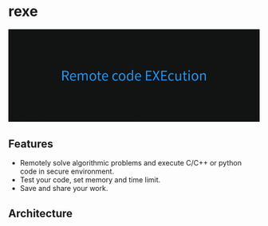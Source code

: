 # rexe

![A test image](./assets/banner.png)

## Features

- Remotely solve algorithmic problems and execute C/C++ or python code in secure environment.
- Test your code, set memory and time limit.
- Save and share your work.

## Architecture

